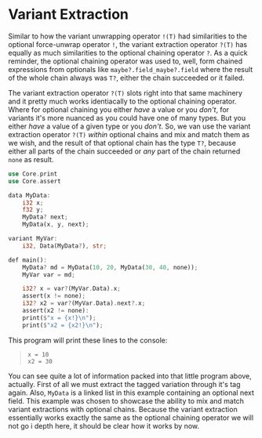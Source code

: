 # Variant Extraction

Similar to how the variant unwrapping operator `!(T)` had similarities to the optional force-unwrap operator `!`, the variant extraction operator `?(T)` has equally as much similarities to the optional chaining operator `?`. As a quick reminder, the optional chaining operator was used to, well, form chained expressions from optionals like `maybe?.field_maybe?.field` where the result of the whole chain always was `T?`, either the chain succeeded or it failed.

The variant extraction operator `?(T)` slots right into that same machinery and it pretty much works identiacally to the optional chaining operator. Where for optional chaining you either *have* a value or you *don't*, for variants it's more nuanced as you could have one of many types. But you either *have* a value of a given type or you *don't*. So, we van use the variant extraction operator `?(T)` *within* optional chains and mix and match them as we wish, and the result of that optional chain has the type `T?`, because either all parts of the chain succeeded or *any* part of the chain returned `none` as result.

```rs
use Core.print
use Core.assert

data MyData:
	i32 x;
	f32 y;
	MyData? next;
	MyData(x, y, next);

variant MyVar:
	i32, Data(MyData?), str;

def main():
	MyData? md = MyData(10, 20, MyData(30, 40, none));
	MyVar var = md;

	i32? x = var?(MyVar.Data).x;
	assert(x != none);
	i32? x2 = var?(MyVar.Data).next?.x;
	assert(x2 != none):
	print($"x = {x!}\n");
	print($"x2 = {x2!}\n");
```

This program will print these lines to the console:

> ```
> x = 10
> x2 = 30
> ```

You can see quite a lot of information packed into that little program above, actually. First of all we must extract the tagged variation through it's tag again. Also, `MyData` is a linked list in this example containing an optional next field. This example was chosen to showcase the ability to mix and match variant extractions with optional chains. Because the variant extraction essentially works exactly the same as the optional chaining operator we will not go i depth here, it should be clear how it works by now.
